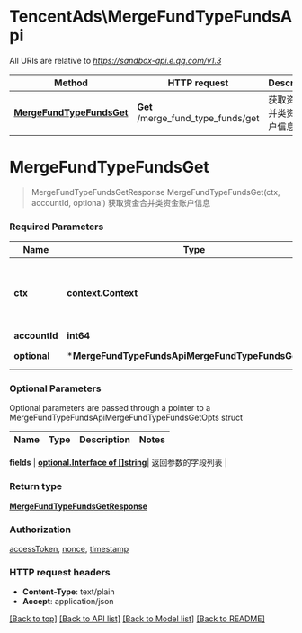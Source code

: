 # TencentAds\MergeFundTypeFundsApi

All URIs are relative to *https://sandbox-api.e.qq.com/v1.3*

Method | HTTP request | Description
------------- | ------------- | -------------
[**MergeFundTypeFundsGet**](MergeFundTypeFundsApi.md#MergeFundTypeFundsGet) | **Get** /merge_fund_type_funds/get | 获取资金合并类资金账户信息


# **MergeFundTypeFundsGet**
> MergeFundTypeFundsGetResponse MergeFundTypeFundsGet(ctx, accountId, optional)
获取资金合并类资金账户信息

### Required Parameters

Name | Type | Description  | Notes
------------- | ------------- | ------------- | -------------
 **ctx** | **context.Context** | context for authentication, logging, cancellation, deadlines, tracing, etc.
  **accountId** | **int64**|  | 
 **optional** | ***MergeFundTypeFundsApiMergeFundTypeFundsGetOpts** | optional parameters | nil if no parameters

### Optional Parameters
Optional parameters are passed through a pointer to a MergeFundTypeFundsApiMergeFundTypeFundsGetOpts struct

Name | Type | Description  | Notes
------------- | ------------- | ------------- | -------------

 **fields** | [**optional.Interface of []string**](string.md)| 返回参数的字段列表 | 

### Return type

[**MergeFundTypeFundsGetResponse**](MergeFundTypeFundsGetResponse.md)

### Authorization

[accessToken](../README.md#accessToken), [nonce](../README.md#nonce), [timestamp](../README.md#timestamp)

### HTTP request headers

 - **Content-Type**: text/plain
 - **Accept**: application/json

[[Back to top]](#) [[Back to API list]](../README.md#documentation-for-api-endpoints) [[Back to Model list]](../README.md#documentation-for-models) [[Back to README]](../README.md)

